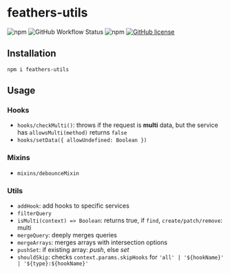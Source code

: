 # feathers-utils

![npm](https://img.shields.io/npm/v/feathers-utils)
![GitHub Workflow Status](https://img.shields.io/github/workflow/status/fratzinger/feathers-utils/Node.js%20CI)
![npm](https://img.shields.io/npm/dm/feathers-utils)
[![GitHub license](https://img.shields.io/github/license/fratzinger/feathers-utils)](https://github.com/fratzinger/feathers-utils/blob/master/LICENSE.md)


## Installation

```shell
npm i feathers-utils
```

## Usage

### Hooks

- `hooks/checkMulti()`: throws if the request is **multi** data, but the service has `allowsMulti(method)` returns `false`
- `hooks/setData({ allowUndefined: Boolean })`

### Mixins

- `mixins/debounceMixin`

### Utils

- `addHook`: add hooks to specific services
- `filterQuery`
- `isMulti(context) => Boolean`: returns true, if `find`, `create/patch/remove`: multi
- `mergeQuery`: deeply merges queries
- `mergeArrays`: merges arrays with intersection options
- `pushSet`: if existing array: *push*, else *set*
- `shouldSkip`: checks `context.params.skipHooks` for `'all' | '${hookName}' | '${type}:${hookName}'`